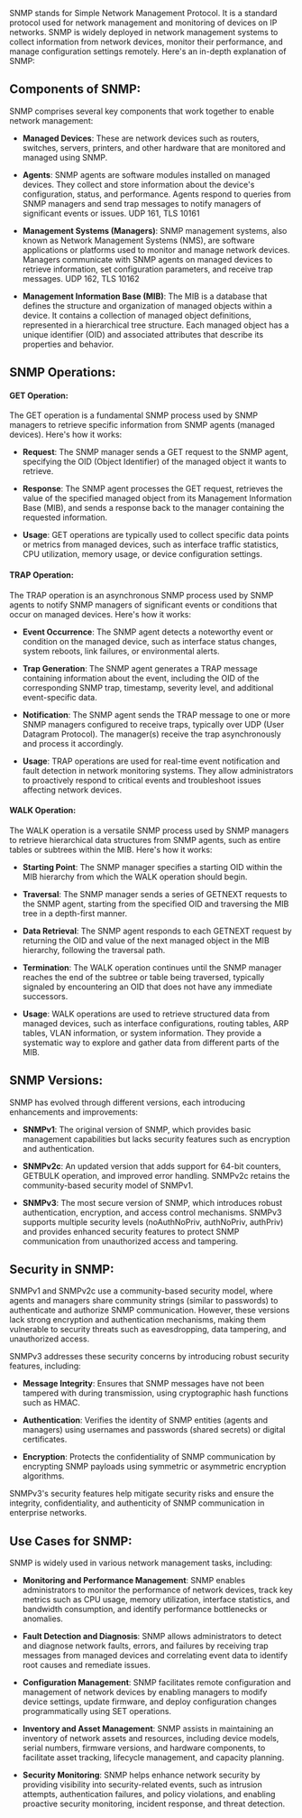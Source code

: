 SNMP stands for Simple Network Management Protocol. It is a standard protocol used for network management and monitoring of devices on IP networks. SNMP is widely deployed in network management systems to collect information from network devices, monitor their performance, and manage configuration settings remotely. Here's an in-depth explanation of SNMP:

## **Components of SNMP**:
    
SNMP comprises several key components that work together to enable network management:
    
- **Managed Devices**: These are network devices such as routers, switches, servers, printers, and other hardware that are monitored and managed using SNMP.
        
- **Agents**: SNMP agents are software modules installed on managed devices. They collect and store information about the device's configuration, status, and performance. Agents respond to queries from SNMP managers and send trap messages to notify managers of significant events or issues. UDP 161, TLS 10161
        
- **Management Systems (Managers)**: SNMP management systems, also known as Network Management Systems (NMS), are software applications or platforms used to monitor and manage network devices. Managers communicate with SNMP agents on managed devices to retrieve information, set configuration parameters, and receive trap messages. UDP 162, TLS 10162
        
- **Management Information Base (MIB)**: The MIB is a database that defines the structure and organization of managed objects within a device. It contains a collection of managed object definitions, represented in a hierarchical tree structure. Each managed object has a unique identifier (OID) and associated attributes that describe its properties and behavior.
        
## **SNMP Operations**:

####  **GET Operation**:
    
The GET operation is a fundamental SNMP process used by SNMP managers to retrieve specific information from SNMP agents (managed devices). Here's how it works:
    
- **Request**: The SNMP manager sends a GET request to the SNMP agent, specifying the OID (Object Identifier) of the managed object it wants to retrieve.
        
- **Response**: The SNMP agent processes the GET request, retrieves the value of the specified managed object from its Management Information Base (MIB), and sends a response back to the manager containing the requested information.
        
- **Usage**: GET operations are typically used to collect specific data points or metrics from managed devices, such as interface traffic statistics, CPU utilization, memory usage, or device configuration settings.
        
####  **TRAP Operation**:
    
The TRAP operation is an asynchronous SNMP process used by SNMP agents to notify SNMP managers of significant events or conditions that occur on managed devices. Here's how it works:
    
- **Event Occurrence**: The SNMP agent detects a noteworthy event or condition on the managed device, such as interface status changes, system reboots, link failures, or environmental alerts.
        
- **Trap Generation**: The SNMP agent generates a TRAP message containing information about the event, including the OID of the corresponding SNMP trap, timestamp, severity level, and additional event-specific data.
        
- **Notification**: The SNMP agent sends the TRAP message to one or more SNMP managers configured to receive traps, typically over UDP (User Datagram Protocol). The manager(s) receive the trap asynchronously and process it accordingly.
        
- **Usage**: TRAP operations are used for real-time event notification and fault detection in network monitoring systems. They allow administrators to proactively respond to critical events and troubleshoot issues affecting network devices.
        
#### **WALK Operation**:
    
The WALK operation is a versatile SNMP process used by SNMP managers to retrieve hierarchical data structures from SNMP agents, such as entire tables or subtrees within the MIB. Here's how it works:
    
- **Starting Point**: The SNMP manager specifies a starting OID within the MIB hierarchy from which the WALK operation should begin.
        
- **Traversal**: The SNMP manager sends a series of GETNEXT requests to the SNMP agent, starting from the specified OID and traversing the MIB tree in a depth-first manner.
        
- **Data Retrieval**: The SNMP agent responds to each GETNEXT request by returning the OID and value of the next managed object in the MIB hierarchy, following the traversal path.
        
- **Termination**: The WALK operation continues until the SNMP manager reaches the end of the subtree or table being traversed, typically signaled by encountering an OID that does not have any immediate successors.
        
- **Usage**: WALK operations are used to retrieve structured data from managed devices, such as interface configurations, routing tables, ARP tables, VLAN information, or system information. They provide a systematic way to explore and gather data from different parts of the MIB.
        
## **SNMP Versions**:
    
SNMP has evolved through different versions, each introducing enhancements and improvements:
    
- **SNMPv1**: The original version of SNMP, which provides basic management capabilities but lacks security features such as encryption and authentication.
        
- **SNMPv2c**: An updated version that adds support for 64-bit counters, GETBULK operation, and improved error handling. SNMPv2c retains the community-based security model of SNMPv1.
        
- **SNMPv3**: The most secure version of SNMP, which introduces robust authentication, encryption, and access control mechanisms. SNMPv3 supports multiple security levels (noAuthNoPriv, authNoPriv, authPriv) and provides enhanced security features to protect SNMP communication from unauthorized access and tampering.
        
## **Security in SNMP**:
    
SNMPv1 and SNMPv2c use a community-based security model, where agents and managers share community strings (similar to passwords) to authenticate and authorize SNMP communication. However, these versions lack strong encryption and authentication mechanisms, making them vulnerable to security threats such as eavesdropping, data tampering, and unauthorized access.
    
SNMPv3 addresses these security concerns by introducing robust security features, including:
    
- **Message Integrity**: Ensures that SNMP messages have not been tampered with during transmission, using cryptographic hash functions such as HMAC.
        
- **Authentication**: Verifies the identity of SNMP entities (agents and managers) using usernames and passwords (shared secrets) or digital certificates.
        
- **Encryption**: Protects the confidentiality of SNMP communication by encrypting SNMP payloads using symmetric or asymmetric encryption algorithms.
        
    
SNMPv3's security features help mitigate security risks and ensure the integrity, confidentiality, and authenticity of SNMP communication in enterprise networks.
    
## **Use Cases for SNMP**:
    
SNMP is widely used in various network management tasks, including:
    
- **Monitoring and Performance Management**: SNMP enables administrators to monitor the performance of network devices, track key metrics such as CPU usage, memory utilization, interface statistics, and bandwidth consumption, and identify performance bottlenecks or anomalies.
        
- **Fault Detection and Diagnosis**: SNMP allows administrators to detect and diagnose network faults, errors, and failures by receiving trap messages from managed devices and correlating event data to identify root causes and remediate issues.
        
- **Configuration Management**: SNMP facilitates remote configuration and management of network devices by enabling managers to modify device settings, update firmware, and deploy configuration changes programmatically using SET operations.
        
- **Inventory and Asset Management**: SNMP assists in maintaining an inventory of network assets and resources, including device models, serial numbers, firmware versions, and hardware components, to facilitate asset tracking, lifecycle management, and capacity planning.
        
- **Security Monitoring**: SNMP helps enhance network security by providing visibility into security-related events, such as intrusion attempts, authentication failures, and policy violations, and enabling proactive security monitoring, incident response, and threat detection.